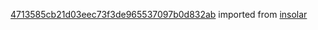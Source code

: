 [4713585cb21d03eec73f3de965537097b0d832ab](https://github.com/insolar/insolar/commit/4713585cb21d03eec73f3de965537097b0d832ab) imported from [insolar](https://github.com/insolar/insolar)
